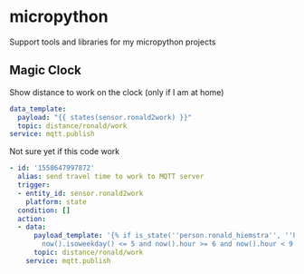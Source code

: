 # micropython

Support tools and libraries for my micropython projects

## Magic Clock

Show distance to work on the clock (only if I am at home)

```yaml
data_template:
  payload: "{{ states(sensor.ronald2work) }}"
  topic: distance/ronald/work
service: mqtt.publish
```

Not sure yet if this code work

```yaml
- id: '1558647997872'
  alias: send travel time to work to MQTT server
  trigger:
  - entity_id: sensor.ronald2work
    platform: state
  condition: []
  action:
  - data:
      payload_template: '{% if is_state(''person.ronald_hiemstra'', ''home'') and
        now().isoweekday() <= 5 and now().hour >= 6 and now().hour < 9 %} {{ states.sensor.ronald2work.state }} {%else%} 0 {%endif%}'
      topic: distance/ronald/work
    service: mqtt.publish
```